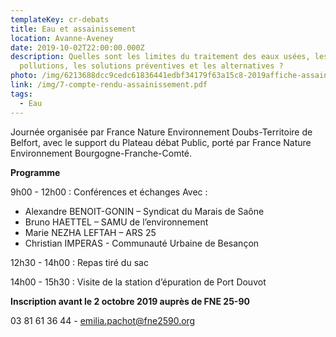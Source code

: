 ```yaml
---
templateKey: cr-debats
title: Eau et assainissement
location: Avanne-Aveney
date: 2019-10-02T22:00:00.000Z
description: Quelles sont les limites du traitement des eaux usées, les
  pollutions, les solutions préventives et les alternatives ?
photo: /img/6213688dcc9cedc61836441edbf34179f63a15c8-2019affiche-assainissement.jpeg
link: /img/7-compte-rendu-assainissement.pdf
tags:
  - Eau
---
```

Journée organisée par France Nature Environnement Doubs-Territoire de Belfort, avec le support du Plateau débat Public, porté par France Nature Environnement Bourgogne-Franche-Comté.

**Programme**

9h00 - 12h00 : Conférences et échanges Avec :

* Alexandre BENOIT-GONIN – Syndicat du Marais de Saône
* Bruno HAETTEL – SAMU de l’environnement
* Marie NEZHA LEFTAH – ARS 25
* Christian IMPERAS - Communauté Urbaine de Besançon

12h30 - 14h00 : Repas tiré du sac

14h00 - 15h30 : Visite de la station d’épuration de Port Douvot

**Inscription avant le 2 octobre 2019 auprès de FNE 25-90**

03 81 61 36 44 - emilia.pachot@fne2590.org